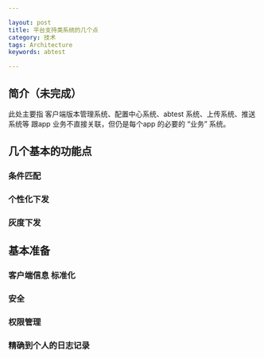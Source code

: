 ```yaml
---

layout: post
title: 平台支持类系统的几个点
category: 技术
tags: Architecture
keywords: abtest

---
```


## 简介（未完成）

此处主要指 客户端版本管理系统、配置中心系统、abtest 系统、上传系统、推送系统等 跟app 业务不直接关联，但仍是每个app 的必要的 “业务” 系统。


## 几个基本的功能点

### 条件匹配

### 个性化下发

### 灰度下发

## 基本准备

### 客户端信息 标准化

### 安全

### 权限管理

### 精确到个人的日志记录